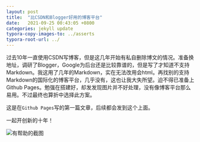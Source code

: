 ```yaml
---
layout: post
title:  "比CSDN和Blogger好用的博客平台"
date:   2021-09-25 00:43:05 +0800
categories: jekyll update
typora-copy-images-to: ../asserts
typora-root-url: ../
---
```


过去10年一直使用CSDN写博客，但是这几年开始有私自删除博文的情况。准备换地址，调研了Blogger，Google为后台还是比较靠谱的，但是写了才知道不支持Markdown。我这用了几年的Markdown，实在无法改用会html。再找别的支持Markdown的国际化的博客平台，几乎没有，这也让我大失所望。迫不得已准备上Github Pages。勉强在搭建好，却发发现图片并不好处理，没有像博客平台那么易用。不过最终也算折中选择此方案。

这是在`Github Pages`写的第一篇文章，后续都会发到这个上面。

一起开创新的十年！

![有帮助的截图](/assets/github_pages_jekyll.jpg)

